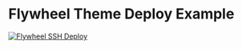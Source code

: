 # Flywheel Theme Deploy Example

[![Flywheel SSH Deploy](https://github.com/matthewselby/fly-theme-deploy/actions/workflows/main.yml/badge.svg?branch=main)](https://github.com/matthewselby/fly-theme-deploy/actions/workflows/main.yml)
